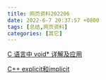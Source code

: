 ```yaml
---
title: 网页资料202206
date: 2022-6-7 20:37:57 +0800
tags: [总结,网页资料]
categories: [其它]
---
```


[C 语言中 void* 详解及应用](https://www.runoob.com/w3cnote/c-void-intro.html)

[C++ explicit和implicit](https://blog.csdn.net/hankern/article/details/106173439)

